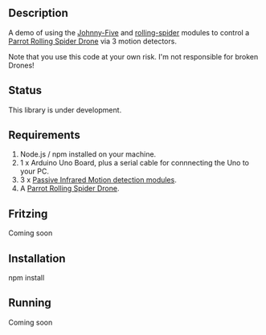 ## Description ##

A demo of using the [Johnny-Five](https://www.npmjs.com/package/johnny-five) and [rolling-spider](https://www.npmjs.com/package/rolling-spider) modules to control a [Parrot Rolling Spider Drone](http://www.parrot.com/usa/products/rolling-spider/) via 3 motion detectors.

Note that you use this code at your own risk.  I'm not responsible for broken Drones!

## Status ##

This library is under development.

## Requirements ##

1. Node.js / npm installed on your machine.
2. 1 x Arduino Uno Board, plus a serial cable for connnecting the Uno to your PC.
3. 3 x [Passive Infrared Motion detection modules](http://www.dx.com/p/ir-infrared-motion-detection-sensor-module-dc-5v-20v-139624#.VZ51c3hhX-A).  
4. A [Parrot Rolling Spider Drone](http://www.parrot.com/usa/products/rolling-spider/).

## Fritzing ##

Coming soon


## Installation ##

npm install

## Running ##

Coming soon
